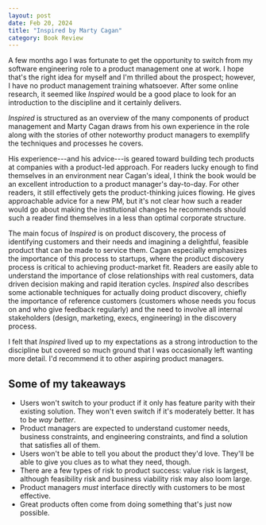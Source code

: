 ```yaml
---
layout: post
date: Feb 20, 2024
title: "Inspired by Marty Cagan"
category: Book Review
---
```


A few months ago I was fortunate to get the opportunity to switch from my
software engineering role to a product management one at work. I hope that's the
right idea for myself and I'm thrilled about the prospect; however, I have no
product management training whatsoever. After some online research, it seemed
like _Inspired_ would be a good place to look for an introduction to the
discipline and it certainly delivers.

_Inspired_ is structured as an overview of the many components of product
management and Marty Cagan draws from his own experience in the role along with
the stories of other noteworthy product managers to exemplify the techniques and
processes he covers.

His experience---and his advice---is geared toward building tech products at
companies with a product-led approach.  For readers lucky enough to find
themselves in an environment near Cagan's ideal, I think the book would be an
excellent introduction to a product manager's day-to-day. For other readers, it
still effectively gets the product-thinking juices flowing. He gives
approachable advice for a new PM, but it's not clear how such a reader would go
about making the institutional changes he recommends should such a reader find
themselves in a less than optimal corporate structure.

The main focus of _Inspired_ is on product discovery, the process of identifying
customers and their needs and imagining a delightful, feasible product that can
be made to service them. Cagan especially emphasizes the importance of this
process to startups, where the product discovery process is critical to
achieving product-market fit. Readers are easily able to understand the
importance of close relationships with real customers, data driven decision
making and rapid iteration cycles.  _Inspired_ also describes some actionable
techniques for actually doing product discovery, chiefly the importance of
reference customers (customers whose needs you focus on and who give feedback
regularly) and the need to involve all internal stakeholders (design, marketing,
execs, engineering) in the discovery process.

I felt that _Inspired_ lived up to my expectations as a strong introduction to
the discipline but covered so much ground that I was occasionally left wanting
more detail. I'd recommend it to other aspiring product managers.

## Some of my takeaways

* Users won't switch to your product if it only has feature parity with their
  existing solution. They won't even switch if it's moderately better. It has to
  be _way better_.
* Product managers are expected to understand customer needs, business
  constraints, and engineering constraints, and find a solution that satisfies
  all of them.
* Users won't be able to tell you about the product they'd love. They'll be able
  to give you clues as to what they need, though.
* There are a few types of risk to product success: value risk is largest,
  although feasibility risk and business viability risk may also loom large.
* Product managers _must_ interface directly with customers to be most
  effective.
* Great products often come from doing something that's just now possible.

